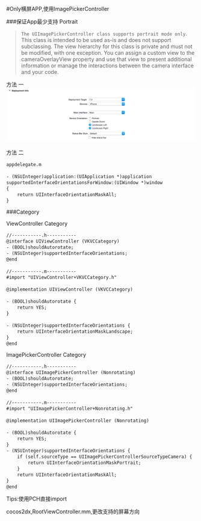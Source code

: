 #Only横屏APP,使用ImagePickerController

###保证App最少支持	Portrait

>`The UIImagePickerController class supports portrait mode only`. This class is intended to be used as-is and does not support subclassing. The view hierarchy for this class is private and must not be modified, with one exception. You can assign a custom view to the cameraOverlayView property and use that view to present additional information or manage the interactions between the camera interface and your code.

方法 一
	![方法1](./01.png)

方法 二	
	
	appdelegate.m
	
	- (NSUInteger)application:(UIApplication *)application supportedInterfaceOrientationsForWindow:(UIWindow *)window
	{    
	    return UIInterfaceOrientationMaskAll;
	}
	


###Category

ViewController Category
	
	//-----------.h-----------
	@interface UIViewController (VKVCCategory)
	- (BOOL)shouldAutorotate;
	- (NSUInteger)supportedInterfaceOrientations;
	@end
	
	//-----------.m-----------
	#import "UIViewController+VKVCCategory.h"

	@implementation UIViewController (VKVCCategory)
	
	- (BOOL)shouldAutorotate {
	    return YES;
	}
	
	- (NSUInteger)supportedInterfaceOrientations {
	    return UIInterfaceOrientationMaskLandscape;
	}
	@end
	
ImagePickerController Category
		
	//-----------.h-----------
	@interface UIImagePickerController (Nonrotating)
	- (BOOL)shouldAutorotate;
	- (NSUInteger)supportedInterfaceOrientations;
	@end

	//-----------.m-----------
	#import "UIImagePickerController+Nonrotating.h"

	@implementation UIImagePickerController (Nonrotating)
	
	- (BOOL)shouldAutorotate {
	    return YES;
	}
	- (NSUInteger)supportedInterfaceOrientations {
	    if (self.sourceType == UIImagePickerControllerSourceTypeCamera) {
	        return UIInterfaceOrientationMaskPortrait;
	    }
	    return UIInterfaceOrientationMaskAll;
	}
	@end
	
Tips:使用PCH直接import

cocos2dx,RootViewController.mm,更改支持的屏幕方向
		